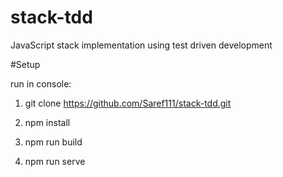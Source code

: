 # stack-tdd
JavaScript stack implementation using test driven development

#Setup

run in console:

1) git clone https://github.com/Saref111/stack-tdd.git 

2) npm install

3) npm run build

4) npm run serve
